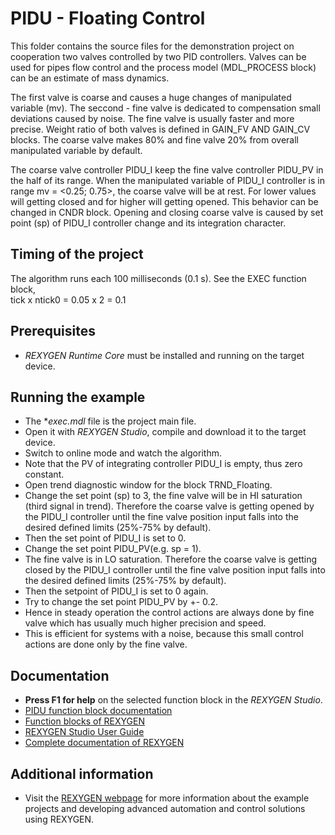 PIDU - Floating Control 
=======================

This folder contains the source files for the demonstration project on cooperation
two valves controlled by two PID controllers. Valves can be used for pipes flow
control and the process model (MDL_PROCESS block) can be an estimate of mass
dynamics.

The first valve is coarse and causes a huge changes of manipulated variable (mv).
The seccond - fine valve is dedicated to compensation small deviations caused
by noise. The fine valve is usually faster and more precise. Weight ratio of
both valves is defined in GAIN_FV AND GAIN_CV blocks. The coarse valve makes 80%
and fine valve 20% from overall manipulated variable by default. 

The coarse valve controller PIDU_I keep the fine valve controller PIDU_PV in 
the half of its range. When the manipulated variable of PIDU_I controller is in 
range mv = <0.25; 0.75>, the coarse valve will be at rest. For lower values will 
getting closed and for higher will getting opened. This behavior can be changed 
in CNDR block. Opening and closing coarse valve is caused by set point (sp) of PIDU_I 
controller change and its integration character.
 
## Timing of the project ##

The algorithm runs each 100 milliseconds (0.1 s). See the EXEC function block,  
tick x ntick0 = 0.05 x 2 = 0.1 

## Prerequisites ##
- *REXYGEN Runtime Core* must be installed and running on the target device.

## Running the example ##
- The **exec.mdl* file is the project main file.
- Open it with *REXYGEN Studio*, compile and download it to the target device.
- Switch to online mode and watch the algorithm.
- Note that the PV of integrating controller PIDU_I is empty, thus zero constant.
- Open trend diagnostic window for the block TRND_Floating.
- Change the set point (sp) to 3, the fine valve will be in HI saturation (third signal in trend). 
Therefore the coarse valve is getting opened by the PIDU_I controller until the 
fine valve position input falls into the desired defined limits (25%-75% by 
default). 
- Then the set point of PIDU_I is set to 0.
- Change the set point PIDU_PV(e.g. sp = 1).
- The fine valve is in LO saturation. Therefore the coarse valve is getting 
closed by the PIDU_I controller until the fine valve position input falls into 
the desired defined limits (25%-75% by default).
- Then the setpoint of PIDU_I is set to 0 again.
- Try to change the set point PIDU_PV by +- 0.2.
- Hence in steady operation the control actions are always done by fine valve 
which has usually much higher precision and speed.
- This is efficient for systems with a noise, because this small control actions
are done only by the fine valve.

## Documentation ##

- **Press F1 for help** on the selected function block in the *REXYGEN Studio*.
- [PIDU function block documentation](https://www.rexygen.com/doc/ENGLISH/MANUALS/BRef/PIDU.html)
- [Function blocks of REXYGEN](https://www.rexygen.com/doc/PDF/ENGLISH/BRef_ENG.pdf)
- [REXYGEN Studio User Guide](https://www.rexygen.com/doc/PDF/ENGLISH/RexygenStudio_ENG.pdf)
- [Complete documentation of REXYGEN](http://www.rexygen.com/documentation-and-support)

## Additional information ##

- Visit the [REXYGEN webpage](http://www.rexygen.com) 
for more information about the example projects and developing advanced 
automation and control solutions using REXYGEN.
